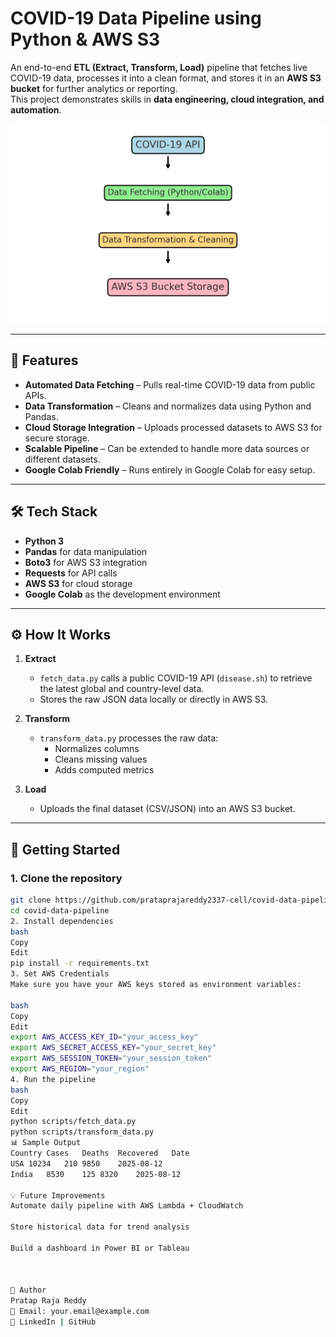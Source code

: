 # COVID-19 Data Pipeline using Python & AWS S3

An end-to-end **ETL (Extract, Transform, Load)** pipeline that fetches live COVID-19 data, processes it into a clean format, and stores it in an **AWS S3 bucket** for further analytics or reporting.  
This project demonstrates skills in **data engineering, cloud integration, and automation**.

![COVID Pipeline Architecture](https://github.com/prataprajareddy2337-cell/covid-data-pipeline/blob/main/covid_pipeline_architecture.png)

---

## 📌 Features
- **Automated Data Fetching** – Pulls real-time COVID-19 data from public APIs.
- **Data Transformation** – Cleans and normalizes data using Python and Pandas.
- **Cloud Storage Integration** – Uploads processed datasets to AWS S3 for secure storage.
- **Scalable Pipeline** – Can be extended to handle more data sources or different datasets.
- **Google Colab Friendly** – Runs entirely in Google Colab for easy setup.

---

## 🛠 Tech Stack
- **Python 3**
- **Pandas** for data manipulation
- **Boto3** for AWS S3 integration
- **Requests** for API calls
- **AWS S3** for cloud storage
- **Google Colab** as the development environment

---

## ⚙️ How It Works
1. **Extract**  
   - `fetch_data.py` calls a public COVID-19 API (`disease.sh`) to retrieve the latest global and country-level data.
   - Stores the raw JSON data locally or directly in AWS S3.

2. **Transform**  
   - `transform_data.py` processes the raw data:
     - Normalizes columns
     - Cleans missing values
     - Adds computed metrics

3. **Load**  
   - Uploads the final dataset (CSV/JSON) into an AWS S3 bucket.

---

## 🚀 Getting Started

### **1. Clone the repository**
```bash
git clone https://github.com/prataprajareddy2337-cell/covid-data-pipeline.git
cd covid-data-pipeline
2. Install dependencies
bash
Copy
Edit
pip install -r requirements.txt
3. Set AWS Credentials
Make sure you have your AWS keys stored as environment variables:

bash
Copy
Edit
export AWS_ACCESS_KEY_ID="your_access_key"
export AWS_SECRET_ACCESS_KEY="your_secret_key"
export AWS_SESSION_TOKEN="your_session_token"
export AWS_REGION="your_region"
4. Run the pipeline
bash
Copy
Edit
python scripts/fetch_data.py
python scripts/transform_data.py
📊 Sample Output
Country	Cases	Deaths	Recovered	Date
USA	10234	210	9850	2025-08-12
India	8530	125	8320	2025-08-12

💡 Future Improvements
Automate daily pipeline with AWS Lambda + CloudWatch

Store historical data for trend analysis

Build a dashboard in Power BI or Tableau



👤 Author
Pratap Raja Reddy
📧 Email: your.email@example.com
🔗 LinkedIn | GitHub
